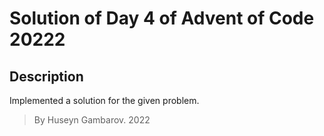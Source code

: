 # Solution of Day 4 of Advent of Code 20222

## Description
Implemented a solution for the given problem.

>  By Huseyn Gambarov. 2022
